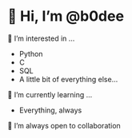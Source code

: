 # 👋 Hi, I’m @b0dee

👀 I’m interested in ...
- Python
- C
- SQL
- A little bit of everything else...

🌱 I’m currently learning ...
- Everything, always

💞️ I’m always open to collaboration
